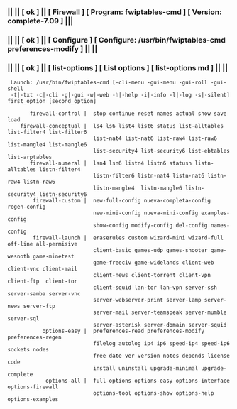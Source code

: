 ### || || [ ok ] || [ Firewall ] [ Program: fwiptables-cmd ] [ Version: complete-7.09 ] |||
### || || [ ok ] || [ Configure ] [ Configure: /usr/bin/fwiptables-cmd preferences-modify ] || ||
### || || [ ok ] || [ list-options ] [ List options ] [ list-options md ] || ||
     Launch: /usr/bin/fwiptables-cmd [-cli-menu -gui-menu -gui-roll -gui-shell
     -t|-txt -c|-cli -g|-gui -w|-web -h|-help -i|-info -l|-log -s|-silent] first_option [second_option]

           firewall-control |  stop continue reset names actual show save load                         
        firewall-conceptual |  ls4 ls6 list4 list6 status list-alltables list-filter4 list-filter6     
                               list-nat4 list-nat6 list-raw4 list-raw6 list-mangle4 list-mangle6       
                               list-security4 list-security6 list-ebtables list-arptables              
           firewall-numeral |  lsn4 lsn6 listn4 listn6 statusn listn-alltables listn-filter4           
                               listn-filter6 listn-nat4 listn-nat6 listn-raw4 listn-raw6               
                               listn-mangle4  listn-mangle6 listn-security4 listn-security6            
            firewall-custom |  new-full-config nueva-completa-config regen-config                      
                               new-mini-config nueva-mini-config examples-config                       
                               show-config modify-config del-config names-config                       
            firewall-launch |  eraserules custom wizard-mini wizard-full off-line all-permisive        
                               client-basic games-udp games-shooter game-wesnoth game-minetest         
                               game-freeciv game-widelands client-web client-vnc client-mail           
                               client-news client-torrent client-vpn  client-ftp  client-tor           
                               client-squid lan-tor lan-vpn server-ssh server-samba server-vnc         
                               server-webserver-print server-lamp server-news server-ftp               
                               server-mail server-teamspeak server-mumble server-sql                   
                               server-asterisk server-domain server-squid                              
               options-easy |  preferences-read preferences-modify preferences-regen                   
                               filelog autolog ip4 ip6 speed-ip4 speed-ip6 sockets nodes               
                               free date ver version notes depends license code                        
                               install uninstall upgrade-minimal upgrade-complete                      
                options-all |  full-options options-easy options-interface options-firewall            
                               options-tool options-show options-help options-examples                 
